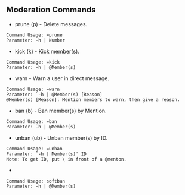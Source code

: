 ## Moderation Commands
- prune (p) - Delete messages.
```This command is for deleting messages.
Command Usage: =prune
Parameter: -h | Number
```

- kick (k) - Kick member(s).
```This command is for kicking members.
Command Usage: =kick
Parameter: -h | @Member(s)
```
- warn - Warn a user in direct message.
```This command is for banning members.
Command Usage: =warn
Parameter: `-h | @Member(s) [Reason]
@Member(s) [Reason]: Mention members to warn, then give a reason.
```

- ban (b) - Ban member(s) by Mention.
```This command is for banning members.
Command Usage: =ban
Parameter: -h | @Member(s)
```

- unban (ub) - Unban member(s) by ID.
```This command is for unbanning members.
Command Usage: =unban
Parameter: `-h | Member(s)' ID
Note: To get ID, put \ in front of a @menton.
```

- 
```Soft ban is ban and immediately unban a member to kick and clean up the member's message.
Command Usage: softban
Parameter: -h | @Member(s)
```